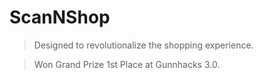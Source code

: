 # ScanNShop 
>Designed to revolutionalize the shopping experience.

>Won Grand Prize 1st Place at Gunnhacks 3.0.
